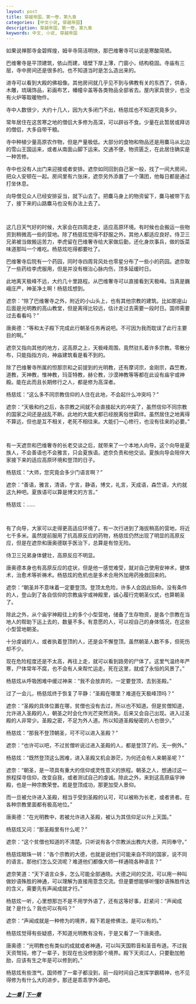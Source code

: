 ```yaml
---
layout: post
title: 穿越帝国，第一卷，第九章
categories: [中文小说, 穿越帝国]
description: 穿越帝国，第一卷，第九章
keywords: 中文, 小说, 穿越帝国
---
```


如果说禅那寺金碧辉煌，姆辛寺简洁明快，那巴维奢寺可以说是寒酸简陋。

巴维奢寺是平顶建筑，依山而建，墙壁下厚上薄，门窗小，结构稳固。寺庙有三层，寺中房间还是很多的。也不知道当时是怎么造出来的。

进寺可以看到大殿的佛祖像。其他房间就几乎见不到与佛教有关的东西了，供香，木雕，琉璃饰品，彩画布艺，幡幢伞盖等各类物品全部省去。屋内家具很少，也没有火炉等取暖物件。

寺中人数很少，大约十几人，因为大多闭门不出，杨慈炫也不知道究竟多少。

常年居住在这苦寒之地的僧侣大多修为高深，可以辟谷不食。少量在此暂居或拜访的僧侣，大多自带干粮。

寺中种植少量高原农作物，但是产量极低。大部分的食物和物品还是用麋马从北边的雪山王国运来，或者从南面山脚下运来。交通不便，物资匮乏，在此居住确实是一种苦修。

寺中也没有人出门来迎接或者安排。遮奈如同回到自己家一般，找了一间大房间，把众人安顿在一起。房间里有六张床，遮奈另外添置了一个蒲团，他每日都是通过打坐休息。

向导僧见众人已经安排妥当，就下山去了。把麋马身上的物资留下，麋马被带下去了，接下来的山路麋马也没有办法上去了。

<br/>

这几日天气好的时候，大家会在四周走走，适应高原环境。有时候也会搬运一些物资到稍微高一些的营地。除了杨慈炫觉得不舒服之外，其他人都适应良好。侍卫三兄弟被当做搬运苦力，李虎留在巴维奢寺给大家做后勤，还化身炊事兵，做的饭菜味道那叫一个难吃。杨慈炫吃得都要吐了。

巴维奢寺后院有一个药园，同时寺四周背风处也零星分布了一些小的药园。遮奈取了一些药给李虎服用，但是并没有根治心脉内伤，顶多延缓时日。

此地离天极峰不远，大约几十里路程。从巴维奢寺可以直接看到天极峰。当真是巍峨庄严，神圣净土啊！杨慈炫想到。

遮奈：“除了巴维奢寺之外，附近的小山头上，也有其他宗教的建筑。比如那座山后面是光明教的高山教堂，但是离得比较远，估计走过去需要一段时日。国师需要过去看看吗？”

唐奥德：“等和太子殿下完成此行朝圣任务再说吧。不可因为我而耽误了此行主要目的啊。”

遮奈又指向其他的地方，这高原之上，天极峰周围，竟然驻扎着许多宗教。零散分布，只能指指方向，神庙建筑看是看不到的。

除了巴维奢寺所属的怛那宗和之前提到的光明教，还有摩诃宗，金刚宗，森竺教，道教，天神教，惟神教，玛亚特教，赫仑教，沙漠神教等等都在此设有庙宇或神殿。能在此而且长期修行之人，都是修为高深者。

杨慈炫：“这么多不同宗教信仰的人住在此地，不会起什么冲突吗？”

遮奈：“天极和约之后，各宗教之间就不会直接起大的冲突了，虽然信仰不同宗教的国家之间还是战乱不断。此地的大能大都已经脱离俗世羁绊。虽然居住之地离得不算远，但也是互不相关，老死不相往来。大能们一心修行，也没有往来的必要。”

<br/>

有一天遮奈和巴维奢寺的长老交谈之后，就带来了一个本地人向导。这个向导是夏族人，不会善语也不会雅言，只会夏族语。遮奈负责和他交谈。夏族向导会陪伴大家接下来的适应高原环境和登顶的日子。

杨慈炫：“大师，您究竟会多少门语言啊？”

遮奈：“善语，雅言，清语，宁言，静语，博文，礼言，天成语，森竺语，大约就这九种吧。夏族语可以算是博文的方言。”

杨慈炫：……

<br/>

有了向导，大家可以走得更高适应环境了。有一次行进到了海拔稍高的营地，将近七千多米。虽然提前服用了抗高原反应的药物，杨慈炫仍然出现了明显的高原反应，但是在遮奈和唐奥德联手医治下，总算是有惊无险。

侍卫三兄弟身体健壮，高原反应不明显。

唐奥德本身也有高原反应的症状，但是他一感觉难受，就对自己使用安神术，健体术，治愈术等祈祷术。杨慈炫的危机也是多术合用外加用药挽救回来的。

遮奈：“朝圣并不意味着一定要登顶。登顶太危险，许多人会因此殒命。没有条件的人，登山到了各自信仰的宗教庙宇或神殿里，诚心履行完朝圣仪式，也算朝圣了。

除此之外，从个庙宇神殿往上的多个小型营地，储备了生存物资，是各个宗教在当地人的帮助下运上去的，数量不多。有意愿的人，可以视自己的身体情况，在这些小型营地朝圣。

十分虔诚的人，或者执着登顶的人，还是会不懈登顶。虽然朝圣人数不多，但死伤却不少。

现在危险程度还是不太高，再往上走，就可以看到路旁的尸体了。这里气温终年严寒，尸体常年不腐，也不会有人来帮忙运走。死在这里，就成了永恒的风景了。”

杨慈炫从呼吸困难中缓过神来：“我不会放弃的，一定要登顶，去到圣殿。”

过了一会儿，杨慈炫终于恢复了平静：“圣殿在哪里？难道在天极峰顶吗？“

遮奈：“圣殿的具体位置在哪，贫僧也没有去过，所以也不知道。但是贫僧知道，允许进入圣殿的人，朝圣之时会化作光芒突然消失。后来又会自己出现。进入过圣殿的人非常少。圣殿之密，不足为外人道。所以知道圣殿秘密的人也很少。”

杨慈炫：“那我不登顶朝圣，可不可以进入圣殿？”

遮奈：“也许可以吧，不过贫僧听说过进入圣殿的人，都是登顶了的。无一例外。”

杨慈炫：“既然登顶这么困难，进入圣殿又机会渺茫，为何还会有人来朝圣呢？”

遮奈：“朝圣，是一项具有重大的信仰或灵性意义的旅程。朝圣之人，想通过这一旅程探寻信仰，改变自我，或者测试自己的虔诚。除此之外，来到这高原庙宇神殿，也是一种宗教荣誉。若是登顶成功，那更加受人景仰。

而一旦被允许进入圣殿，相当于受到圣殿的认可，可以被称为长老，或者贤者。在各种宗教里面都有极高地位。”

唐奥德：“在光明教中，若被允许进入圣殿，被认为其信仰足以升上天国。”

杨慈炫又问：“那圣殿里有什么呢？”

遮奈：“这个贫僧也知道的不清楚。只听说有各个宗教派出教内大德，共同奉守。”

杨慈炫眼珠一转：“各个宗教的大德，也就是说他们可能来自不同的国家，说不同的语言。那他们怎么交流呢？难道他们都像大师一样通晓各种语言？”

遮奈笑道：“天下语言众多，怎么可能全部通晓。大德之间的交流，可以用一种叫做妙语殊胜的神通，可以理解为直接用意念交流。但是要想能够听懂妙语殊胜传达的含义，需要先有声闻成就才行。”

杨慈炫一听，心里想那岂不是不用学外语了，还有这等好事，赶紧问：“声闻成就？是什么？我也可以有吗？”

遮奈：“声闻成就是一种修为的境界，殿下若是修佛法，是可以有的。”

杨慈炫觉得有些疑惑，不知道光明教有没有，于是又看了一下唐奥德。

唐奥德：“光明教也有类似的成就或者神通，可以叫天国聆音和圣音布道。不过我天资驽钝，修了一辈子，到现在也没修到那个境界。殿下天资过人，只要勤加勉励，应该有生之年是可以修到的。”

杨慈炫有些泄气，国师修了一辈子都没到，前一段时间自己发挥学霸精神，也不见得修为有什么大的进步。那还是乖乖学外语吧。

##### [上一章](/../../2020/03/09/TimeTravellerEmpire-1-8/) | [下一章](/../../2020/03/10/TimeTravellerEmpire-1-10/)